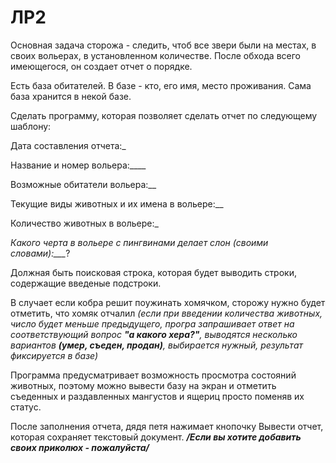 # ЛР2
Основная задача сторожа - следить, чтоб все звери были на местах, в своих вольерах, в установленном количестве. После обхода всего имеющегося, он создает отчет о порядке.

Есть база обитателей. В базе - кто, его имя, место проживания. Сама база хранится в некой базе.

Сделать программу, которая позволяет сделать отчет по следующему шаблону:

Дата составления отчета:_ 

Название и номер вольера:____

Возможные обитатели вольера:__

Текущие виды животных и их имена в вольере:__

Количество животных в вольере:_

*Какого черта в вольере с пингвинами делает слон (своими словами):___*?

Должная быть поисковая строка, которая будет выводить строки, содержащие введеные подстроки.


В случает если кобра решит поужинать хомячком, сторожу нужно будет отметить, что хомяк отчалил *(если при введении количества животных, число будет меньше предыдущего, програ запрашивает ответ на соответствующий вопрос **"а какого хера?"**, выводятся несколько вариантов **(умер, съеден, продан)**, выбирается нужный, результат фиксируется в базе)*

Программа предусматривает возможность просмотра состояний животных, поэтому можно вывести базу на экран и отметить съеденных и раздавленных мангустов и ящериц просто поменяв их статус.

После заполнения отчета, дядя петя нажимает кнопочку Вывести отчет, которая сохраняет текстовый документ.
***/Если вы хотите добавить своих приколюх - пожалуйста/***
